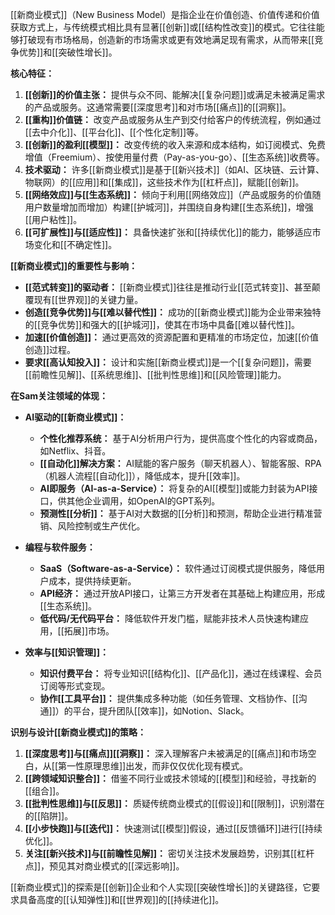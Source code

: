 [[新商业模式]]（New Business Model）是指企业在价值创造、价值传递和价值获取方式上，与传统模式相比具有显著[[创新]]或[[结构性改变]]的模式。它往往能够打破现有市场格局，创造新的市场需求或更有效地满足现有需求，从而带来[[竞争优势]]和[[突破性增长]]。

**核心特征：**

1.  **[[创新]]的价值主张：** 提供与众不同、能解决[[复杂问题]]或满足未被满足需求的产品或服务。这通常需要[[深度思考]]和对市场[[痛点]]的[[洞察]]。
2.  **[[重构]]价值链：** 改变产品或服务从生产到交付给客户的传统流程，例如通过[[去中介化]]、[[平台化]]、[[个性化定制]]等。
3.  **[[创新]]的盈利[[模型]]：** 改变传统的收入来源和成本结构，如订阅模式、免费增值（Freemium）、按使用量付费（Pay-as-you-go）、[[生态系统]]收费等。
4.  **技术驱动：** 许多[[新商业模式]]是基于[[新兴技术]]（如AI、区块链、云计算、物联网）的[[应用]]和[[集成]]，这些技术作为[[杠杆点]]，赋能[[创新]]。
5.  **[[网络效应]]与[[生态系统]]：** 倾向于利用[[网络效应]]（产品或服务的价值随用户数量增加而增加）构建[[护城河]]，并围绕自身构建[[生态系统]]，增强[[用户粘性]]。
6.  **[[可扩展性]]与[[适应性]]：** 具备快速扩张和[[持续优化]]的能力，能够适应市场变化和[[不确定性]]。

**[[新商业模式]]的重要性与影响：**

*   **[[范式转变]]的驱动者：** [[新商业模式]]往往是推动行业[[范式转变]]、甚至颠覆现有[[世界观]]的关键力量。
*   **创造[[竞争优势]]与[[难以替代性]]：** 成功的[[新商业模式]]能为企业带来独特的[[竞争优势]]和强大的[[护城河]]，使其在市场中具备[[难以替代性]]。
*   **加速[[价值创造]]：** 通过更高效的资源配置和更精准的市场定位，加速[[价值创造]]过程。
*   **要求[[高认知投入]]：** 设计和实施[[新商业模式]]是一个[[复杂问题]]，需要[[前瞻性见解]]、[[系统思维]]、[[批判性思维]]和[[风险管理]]能力。

**在Sam关注领域的体现：**

*   **AI驱动的[[新商业模式]]：**
    *   **个性化推荐系统：** 基于AI分析用户行为，提供高度个性化的内容或商品，如Netflix、抖音。
    *   **[[自动化]]解决方案：** AI赋能的客户服务（聊天机器人）、智能客服、RPA（机器人流程[[自动化]]），降低成本，提升[[效率]]。
    *   **AI即服务（AI-as-a-Service）：** 将复杂的AI[[模型]]或能力封装为API接口，供其他企业调用，如OpenAI的GPT系列。
    *   **预测性[[分析]]：** 基于AI对大数据的[[分析]]和预测，帮助企业进行精准营销、风险控制或生产优化。

*   **编程与软件服务：**
    *   **SaaS（Software-as-a-Service）：** 软件通过订阅模式提供服务，降低用户成本，提供持续更新。
    *   **API经济：** 通过开放API接口，让第三方开发者在其基础上构建应用，形成[[生态系统]]。
    *   **低代码/无代码平台：** 降低软件开发门槛，赋能非技术人员快速构建应用，[[拓展]]市场。

*   **效率与[[知识管理]]：**
    *   **知识付费平台：** 将专业知识[[结构化]]、[[产品化]]，通过在线课程、会员订阅等形式变现。
    *   **协作[[工具平台]]：** 提供集成多种功能（如任务管理、文档协作、[[沟通]]）的平台，提升团队[[效率]]，如Notion、Slack。

**识别与设计[[新商业模式]]的策略：**

1.  **[[深度思考]]与[[痛点]][[洞察]]：** 深入理解客户未被满足的[[痛点]]和市场空白，从[[第一性原理思维]]出发，而非仅仅优化现有模式。
2.  **[[跨领域知识整合]]：** 借鉴不同行业或技术领域的[[模型]]和经验，寻找新的[[组合]]。
3.  **[[批判性思维]]与[[反思]]：** 质疑传统商业模式的[[假设]]和[[限制]]，识别潜在的[[陷阱]]。
4.  **[[小步快跑]]与[[迭代]]：** 快速测试[[模型]]假设，通过[[反馈循环]]进行[[持续优化]]。
5.  **关注[[新兴技术]]与[[前瞻性见解]]：** 密切关注技术发展趋势，识别其[[杠杆点]]，预见其对商业模式的[[深远影响]]。

[[新商业模式]]的探索是[[创新]]企业和个人实现[[突破性增长]]的关键路径，它要求具备高度的[[认知弹性]]和[[世界观]]的[[持续进化]]。